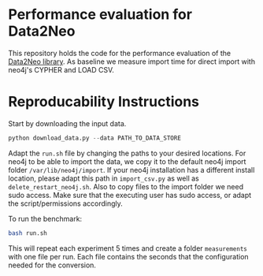 # Performance evaluation for Data2Neo

This repository holds the code for the performance evaluation of the [Data2Neo library](https://github.com/jkminder/data2neo). As baseline we measure import time for direct import with neo4j's CYPHER and LOAD CSV.

# Reproducability Instructions

Start by downloading the input data.
```python
python download_data.py --data PATH_TO_DATA_STORE
```

Adapt the `run.sh` file by changing the paths to your desired locations. For neo4j to be able to import the data, we copy it to the default neo4j import folder `/var/lib/neo4j/import`. If your neo4j installation has a different install location, please adapt this path in `import_csv.py` as well as `delete_restart_neo4j.sh`. Also to copy files to the import folder we need sudo access. Make sure that the executing user has sudo access, or adapt the script/permissions accordingly.

To run the benchmark:
```bash
bash run.sh
```

This will repeat each experiment 5 times and create a folder `measurements` with one file per run. Each file contains the seconds that the configuration needed for the conversion. 

